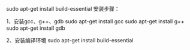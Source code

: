 sudo apt-get install build-essential
安装步骤：

1、安装gcc、g++、gdb
sudo apt-get install gcc 
sudo apt-get install g++ 
sudo apt-get install gdb

2、安装编译环境
sudo apt-get install build-essential
